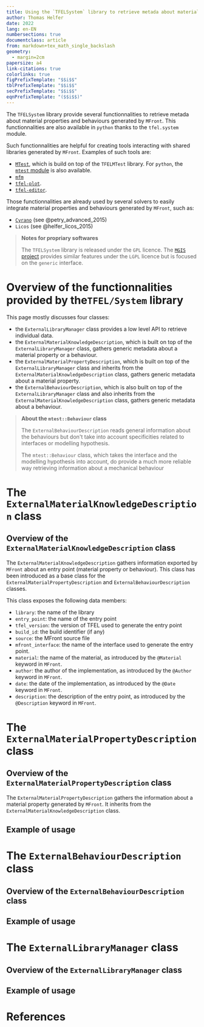 ```yaml
---
title: Using the `TFELSystem` library to retrieve metada about material properties and behaviours generated by `MFront`
author: Thomas Helfer
date: 2022
lang: en-EN
numbersections: true
documentclass: article
from: markdown+tex_math_single_backslash
geometry:
  - margin=2cm
papersize: a4
link-citations: true
colorlinks: true
figPrefixTemplate: "$$i$$"
tblPrefixTemplate: "$$i$$"
secPrefixTemplate: "$$i$$"
eqnPrefixTemplate: "($$i$$)"
---
```


The `TFELSystem` library provide several functionnalities to retrieve
metada about material properties and behaviours generated by `MFront`.
This functionnalities are also available in `python` thanks to the
`tfel.system` module.

Such functionnalities are helpful for creating tools interacting with
shared libraries generated by `MFront`. Examples of such tools are:

- [`MTest`](mtest.html), which is build on top of the `TFELMTest`
  library. For `python`, the [`mtest` module](mtest-python.html) is also
  available.
- [`mfm`](mfm.html)
- [`tfel-plot`](https://github.com/thelfer/tfel-plot).
- [`tfel-editor`](https://github.com/thelfer/tfel-editor).

Those functionnalities are already used by several solvers to easily
integrate material properties and behaviours generated by `MFront`, such
as:

- [`Cyrano`](cyrano.html) (see @petry_advanced_2015)
- `Licos` (see @helfer_licos_2015)

> **Notes for propriary softwares**
>
> The `TFELSystem` library is released under the `GPL` licence.
> The [`MGIS` project](https://github.com/thelfer/MFontGenericInterfaceSupport)
> provides similar features under the `LGPL` licence but is focused on 
> the `generic` interface.

# Overview of the  functionnalities provided by the`TFEL/System` library

This page mostly discusses four classes:

- the `ExternalLibraryManager` class provides a low level API to
  retrieve individual data.
- the `ExternalMaterialKnowledgeDescription`, which is built on top of
  the `ExternalLibraryManager` class, gathers generic metadata about a
  material property or a behaviour.
- the `ExternalMaterialPropertyDescription`, which is built on top of
  the `ExternalLibraryManager` class and inherits from the
  `ExternalMaterialKnowledgeDescription` class, gathers generic metadata
  about a material property.
- the `ExternalBehaviourDescription`, which is also built on top of the
  `ExternalLibraryManager` class and also inherits from the
  `ExternalMaterialKnowledgeDescription` class, gathers generic metadata
  about a behaviour.

<!--
For complete documentation of those classes, the reader may refer to the
[doxygen documentation](http://tfel.sourceforge.net/doxygen/index.html).
-->

> **About the `mtest::Behaviour` class**
>
> The `ExternalBehaviourDescription` reads general information about the
> behaviours but don't take into account specificities related to interfaces 
> or modelling hypothesis.
>
> The `mtest::Behaviour` class, which takes the interface and the
> modelling hypothesis into account, do provide a much more reliable way
> retrieving information about a mechanical behaviour

# The `ExternalMaterialKnowledgeDescription` class

## Overview of the `ExternalMaterialKnowledgeDescription` class

The `ExternalMaterialKnowledgeDescription` gathers information exported
by `MFront` about an entry point (material property or behaviour). This
class has been introduced as a base class for the
`ExternalMaterialPropertyDescription` and `ExternalBehaviourDescription`
classes.

This class exposes the following data members:

- `library`: the name of the library
- `entry_point`: the name of the entry point
- `tfel_version`: the version of TFEL used to generate the entry point
- `build_id`: the build identifier (if any)
- `source`: the MFront source file
- `mfront_interface`: the name of the interface used to generate the
  entry point.
- `material`: the name of the material, as introduced by
  the `@Material` keyword in `MFront`.
- `author`: the author of the implementation, as introduced by
  the `@Author` keyword in `MFront`.
- `date`: the date of the implementation, as introduced by
  the `@Date` keyword in `MFront`.
- `description`: the description of the entry point, as introduced by
  the `@Description` keyword in `MFront`.

# The `ExternalMaterialPropertyDescription` class

## Overview of the `ExternalMaterialPropertyDescription` class

The `ExternalMaterialPropertyDescription` gathers the information about
a material property generated by `MFront`. It inherits from the
`ExternalMaterialKnowledgeDescription` class.

## Example of usage

# The `ExternalBehaviourDescription` class

## Overview of the `ExternalBehaviourDescription` class

## Example of usage

# The `ExternalLibraryManager` class

## Overview of the `ExternalLibraryManager` class

## Example of usage

# References
